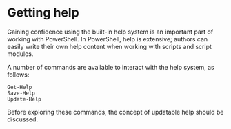 
# Getting help
Gaining confidence using the built-in help system is an important part of working with PowerShell. In PowerShell, help is extensive; authors can easily write their own help content when working with scripts and script modules.

A number of commands are available to interact with the help system, as follows:
```
Get-Help
Save-Help
Update-Help
```

Before exploring these commands, the concept of updatable help should be discussed.
